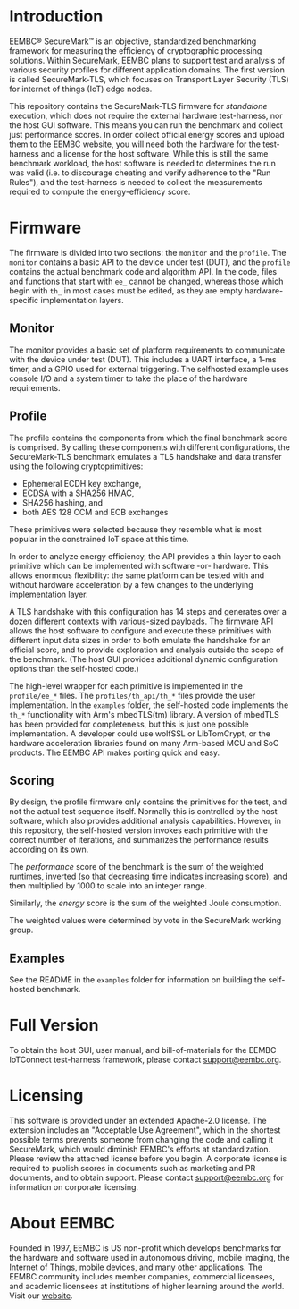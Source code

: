 # Introduction

EEMBC® SecureMark™ is an objective, standardized benchmarking framework for measuring the efficiency of cryptographic processing solutions. Within SecureMark, EEMBC plans to support test and analysis of various security profiles for different application domains. The first version is called SecureMark-TLS, which focuses on Transport Layer Security (TLS) for internet of things (IoT) edge nodes.

This repository contains the SecureMark-TLS firmware for *standalone* execution, which does not require the external hardware test-harness, nor the host GUI software. This means you can run the benchmark and collect just performance scores. In order collect official energy scores and upload them to the EEMBC website, you will need both the hardware for the test-harness and a license for the host software. While this is still the same benchmark workload, the host software is needed to determines the run was valid (i.e. to discourage cheating and verify adherence to the "Run Rules"), and the test-harness is needed to collect the measurements required to compute the energy-efficiency score.

# Firmware

The firmware is divided into two sections: the `monitor` and the `profile`. The `monitor` contains a basic API to the device under test (DUT), and the `profile` contains the actual benchmark code and algorithm API. In the code, files and functions that start with `ee_` cannot be changed, whereas those which begin with `th_` in most cases must be edited, as they are empty hardware-specific implementation layers.

## Monitor

The monitor provides a basic set of platform requirements to communicate with the device under test (DUT). This includes a UART interface, a 1-ms timer, and a GPIO used for external triggering. The selfhosted example uses console I/O and a system timer to take the place of the hardware requirements.

## Profile

The profile contains the components from which the final benchmark score is comprised. By calling these components with different configurations, the SecureMark-TLS benchmark emulates a TLS handshake and data transfer using the following cryptoprimitives:

* Ephemeral ECDH key exchange,
* ECDSA with a SHA256 HMAC,
* SHA256 hashing, and
* both AES 128 CCM and ECB exchanges 

These primitives were selected because they resemble what is most popular in the constrained IoT space at this time.

In order to analyze energy efficiency, the API provides a thin layer to each primitive which can be implemented with software -or- hardware. This allows enormous flexibility: the same platform can be tested with and without hardware acceleration by a few changes to the underlying implementation layer.

A TLS handshake with this configuration has 14 steps and generates over a dozen different contexts with various-sized payloads. The firmware API allows the host software to configure and execute these primitives with different input data sizes in order to both emulate the handshake for an official score, and to provide exploration and analysis outside the scope of the benchmark. (The host GUI provides additional dynamic configuration options than the self-hosted code.)

The high-level wrapper for each primitive is implemented in the `profile/ee_*` files. The `profiles/th_api/th_*` files provide the user implementation. In the `examples` folder, the self-hosted code implements the `th_*` functionality with Arm's mbedTLS(tm) library. A version of mbedTLS has been provided for completeness, but this is just one possible implementation. A developer could use wolfSSL or LibTomCrypt, or the hardware acceleration libraries found on many Arm-based MCU and SoC products. The EEMBC API makes porting quick and easy.

## Scoring

By design, the profile firmware only contains the primitives for the test, and not the actual test sequence itself. Normally this is controlled by the host software, which also provides additional analysis capabilities. However, in this repository, the self-hosted version invokes each primitive with the correct number of iterations, and summarizes the performance results according on its own.

The *performance* score of the benchmark is the sum of the weighted runtimes, inverted (so that decreasing time indicates increasing score), and then multiplied by 1000 to scale into an integer range.

Similarly, the *energy* score is the sum of the weighted Joule consumption.

The weighted values were determined by vote in the SecureMark working group. 

## Examples

See the README in the `examples` folder for information on building the self-hosted benchmark.

# Full Version

To obtain the host GUI, user manual, and bill-of-materials for the EEMBC IoTConnect test-harness framework, please contact [support@eembc.org](mailto:support@eembc.org).

# Licensing

This software is provided under an extended Apache-2.0 license. The extension includes an "Acceptable Use Agreement", which in the shortest possible terms prevents someone from changing the code and calling it SecureMark, which would diminish EEMBC's efforts at standardization. Please review the attached license before you begin. A corporate license is required to publish scores in documents such as marketing and PR documents, and to obtain support. Please contact support@eembc.org for information on corporate licensing.

# About EEMBC

Founded in 1997, EEMBC is US non-profit which develops  benchmarks for the hardware and software used in autonomous driving, mobile imaging, the Internet of Things, mobile devices, and many other applications. The EEMBC community includes member companies, commercial licensees, and academic licensees at institutions of higher learning around the world. Visit our [website](https://www.eembc.org).
